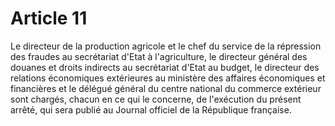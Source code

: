 # Article 11

Le directeur de la production agricole et le chef du service de la répression des fraudes au secrétariat d'Etat à l'agriculture, le directeur général des douanes et droits indirects au secrétariat d'Etat au budget, le directeur des relations économiques extérieures au ministère des affaires économiques et financières et le délégué général du centre national du commerce extérieur sont chargés, chacun en ce qui le concerne, de l'exécution du présent arrêté, qui sera publié au Journal officiel de la République française.
